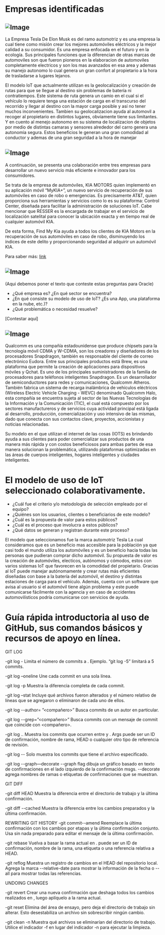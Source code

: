 # Empresas identificadas 

## ![Image](https://github.com/E3-Semana-Tec/ReporteAvances/blob/master/Imagenes/tesla-logo-text-png-7_opt.png)


La Empresa Tesla De Elon Musk es del ramo automotriz y es una empresa la cual tiene como misión crear los mejores automóviles eléctricos y la mejor calidad a su consumidor. Es una empresa enfocada en el futuro y en la ecología. Sus principales funciones que la diferencian de otras marcas de automoviles son que fueron pioneros en la elaboracion de automoviles completamente electricos y son los mas avanzados en esa area y ademas su manejo autonomo lo cual genera un gran confort al propietario a la hora de trasladarse a lugares lejanos.

El modelo IoT que actualmente utilizan es la geolocalización y creación de rutas para que se llegue al destino sin problemas de batería ni contratiempos. Este sistema de ruta genera un camio en el cual si el vehículo lo requiere tenga una estación de carga en el transcurso del recorrido y llegar al destino con la mayor carga posible y así no tener muchos inconvenientes. Tambien su geolocalizacion ayuda al automovil a recoger al propietario en distintos lugares, obviamente tiene sus limitantes. Y en cuento al menejo autonomo en su sistema de localizacion de objetos por medio de distintas camaras y sensores alrededor del carro genera una autonomia segura. Estos beneficios le generan una gran comodidad al conductor y ademas de una gran seguridad a la hora de manejar 



## ![Image](https://github.com/E3-Semana-Tec/ReporteAvances/blob/master/Imagenes/att-logo1_opt.png)


A continuación, se presenta una colaboración entre tres empresas para desarrollar un nuevo servicio más eficiente e innovador para los consumidores. 

Se trata de la empresa de automóviles, KIA MOTORS quien implementó en su aplicación móvil “MyKIA+”, un nuevo servicio de recuperación de sus automóviles en caso de robo o emergencias. Es precisamente AT&T, quien proporciona sus herramientas y servicios como lo es su plataforma: Control Center, diseñada para facilitar la administración de soluciones IoT. Cabe mencionar que RESSER es la encargada de trabajar en el servicio de localización satelital para conocer la ubicación exacta y en tiempo real de cualquier automóvil KIA.

De esta forma, Find My Kia ayuda a todos los clientes de KIA Motors en la recuperación de sus automóviles en caso de robo, disminuyendo los índices de este delito y proporcionando seguridad al adquirir un automóvil KIA. 

Para saber más: [link](https://www.att.com.mx/newsroom/noticia/att-conecta-el-nuevo-desarrollo-de-kia-motors)


## ![Image](https://github.com/E3-Semana-Tec/ReporteAvances/blob/master/Imagenes/1280px-Oracle_logo_opt.png)
(Aqui debemos poner el texto que conteste estas preguntas para Oracle)
- ¿Qué empresa es? ¿En qué sector se encuentra?
- ¿En qué consiste su modelo de uso de IoT? ¿Es una App, una plataforma en la nube, etc.)?
- ¿Qué problemática o necesidad resuelve?

[Contestar aquí]

## ![Image](https://github.com/E3-Semana-Tec/ReporteAvances/blob/master/Imagenes/qualcomlogo.png)


Qualcomm es una compañía estadounidense que produce chipsets para la tecnología móvil CDMA y W-CDMA, son los creadores y diseñadores de los procesadores Snapdragon, también es responsable del cliente de correo electrónico Eudora. Entre sus principales productos está Brew, es una plataforma que permite la creación de aplicaciones para dispositivos móviles y Qchat. Es uno de los principales suministradores de la familia de procesadores para teléfonos inteligentes Snapdragon. Es un desarrollador de semiconductores para redes y comunicaciones, Qualcomm Atheros. También fabrica un sistema de recarga inalámbrica de vehículos eléctricos (Wireless Electric Vehicle Charging - WEVC) denominado Qualcomm Halo, esta compañía se encuentra sujeta al sector de las Nuevas Tecnologías de la Información y la Comunicación (TIC), el cual está compuesto por los sectores manufactureros y de servicios cuya actividad principal está ligada al desarrollo, producción, comercialización y uso intensivo de las mismas, dado que conecta con sus contactos clave, proyectos, accionistas y noticias relacionadas. 

Su modelo en el que utilizan el internet de las cosas (IOTS) es brindando ayuda a sus clientes para poder comercializar sus productos de una manera más rápida y con costos beneficiosos para ambas partes de esa manera solucionan la problemática, utilizando plataformas optimizadas en las áreas de cuerpos inteligentes, hogares inteligentes y ciudades inteligentes.


# El modelo de uso de IoT seleccionado colaborativamente.
- ¿Cuál fue el criterio y/o metodología de selección empleado por el equipo?
- ¿Quiénes son los usuarios, clientes o beneficiarios de este modelo?
- ¿Cuál es la propuesta de valor para estos públicos?
- ¿Cuál es el proceso que involucra a estos públicos?
- ¿Qué datos se generan y registran durante este proceso?

El modelo que seleccionamos fue la marca automotriz Tesla La cual consideramos que es un beneficio mas accesible para la población ya que casi todo el mundo utiliza los automóviles y es un beneficio hacia todas las personas que pudieran comprar dicho automóvil. Su propuesta de valor es la creación de automóviles, electicos, autónomos y cómodos, estos con varios sistemas IoT que favorecen en la comodidad del propietario. Gracias al IoT puede manejar autónomamente y crear rutas más eficientes diseñadas con base a la batería del automóvil, el destino y distintas estaciones de carga para el vehículo. Además, cuenta con un software que avisa al usuario si el automóvil tiene algún problema y este puede comunicarse fácilmente con la agencia y en caso de accidentes automovilísticos podría comunicarse con servicios de ayuda. 

# Guía rápida introductoria al uso de GitHub, sus comandos básicos y recursos de apoyo en línea. 

GIT LOG

-git log -<limite>
Limita el número de commits a <limite>. Ejemplo.  “git log -5” limitará a 5 commits.
  
-git log –oneline
Une cada commit en una sola línea.

-git log -p
Muestra la diferencia completa de cada commit.

-git log –stat
Incluye qué archivos fueron alterados y el número relativo de líneas que se agregaron o eliminaron de cada uno de ellos.

-git log --author= ”<compañero>”
Busca commits de un autor en particular.

-git log --grep=”<compañero>”
Busca commits con un mensaje de commit que coincide con <compañero>.

-git log <desde>..<hasta>
Muestra los commits que ocurren entre <desde> y <hasta>. Args puede ser un ID de confirmación, nombre de rama, HEAD o cualquier otro tipo de referencia de revisión.
  
-git log --<archivo>
Solo muestra los commits que tiene el archivo especificado.
  
-git log --graph—decorate
--graph flag dibuja un gráfico basado en texto de confirmaciones en el lado izquierdo de la confirmación msgs. --decorate agrega nombres de ramas o etiquetas de confirmaciones que se muestran.

GIT DIFF

-git diff HEAD 
Muestra la diferencia entre el directorio de trabajo y la última confirmación.

-git diff --cached 
Muestra la diferencia entre los cambios preparados y la última confirmación.

REWRITING GIT HISTORY
-git commit--amend
Reemplace la última confirmación con los cambios por etapas y la última confirmación conjunto. Usa sin nada preparado para editar el mensaje de la última confirmación.

-git rebase <base>
Vuelva a basar la rama actual en <base>. <base> puede ser un ID de confirmación, nombre de la rama, una etiqueta o una referencia relativa a HEAD.

-git reflog 
Muestra un registro de cambios en el HEAD del repositorio local. Agrega la marca --relative-date para mostrar la información de la fecha o --all para mostrar todas las referencias.

UNDOING CHANGES

-git revert <commit>
Crear una nueva confirmación que deshaga todos los cambios realizados en <commit>, luego aplíquelo a la rama actual.
  
-git reset <file> 
Elimina <file> del área de ensayo, pero deja el directorio de trabajo sin alterar. Esto desestabiliza un archivo sin sobrescribir ningún cambio.
  
-git clean -n 
Muestra qué archivos se eliminarían del directorio de trabajo. Utilice el indicador -f en lugar del indicador -n para ejecutar la limpieza.

